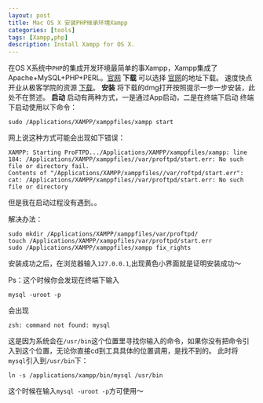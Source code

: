 ```yaml
---
layout: post
title: Mac OS X 安装PHP继承环境Xampp
categories: [tools]
tags: [Xampp,php]
description: Install Xampp for OS X.
---
```


在OS X系统中`PHP`的集成开发环境最简单的事Xampp，Xampp集成了Apache+MySQL+PHP+PERL。<a href="https://www.apachefriends.org">官网</a>
**下载**
    可以选择 <a href="https://www.apachefriends.org/zh_cn/download.html">官网</a>的地址下载。
    速度快点开业从极客学院的资源 <a href="http://www.jikexueyuan.com/resources/">下载</a>。
**安装**
    将下载的dmg打开按照提示一步一步安装，此处不在赘述。
**启动**
    启动有两种方式，一是通过App启动，二是在终端下启动
    终端下启动使用以下命令：

    sudo /Applications/XAMPP/xamppfiles/xampp start

网上说这种方式可能会出现如下错误：

    XAMPP: Starting ProFTPD.../Applications/XAMPP/xamppfiles/xampp: line 184: /Applications/XAMPP/xamppfiles//var/proftpd/start.err: No such file or directory fail.
    Contents of "/Applications/XAMPP/xamppfiles//var/roftpd/start.err":
    cat: /Applications/XAMPP/xamppfiles//var/proftpd/start.err: No such file or directory

但是我在启动过程没有遇到。。

解决办法：

    sudo mkdir /Applications/XAMPP/xamppfiles/var/proftpd/
    touch /Applications/XAMPP/xamppfiles/var/proftpd/start.err
    sudo /Applications/XAMPP/xamppfiles/xampp fix_rights

安装成功之后，在浏览器输入`127.0.0.1`,出现黄色小界面就是证明安装成功～

Ps：这个时候你会发现在终端下输入

    mysql -uroot -p

会出现

    zsh: command not found: mysql

这是因为系统会在`/usr/bin`这个位置里寻找你输入的命令，如果你没有把命令引入到这个位置，无论你直接cd到工具具体的位置调用，是找不到的。
此时将`mysql`引入到`/usr/bin`下：

    ln -s /applications/xampp/bin/mysql /usr/bin

这个时候在输入`mysql -uroot -p`方可使用～
